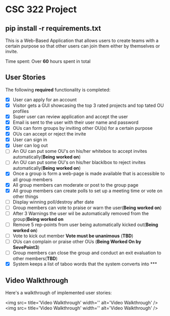 # CSC 322 Project

## pip install -r requirements.txt

This is a Web-Based Application that allows users to create teams with a certain purpose
so that other users can join them either by themselves or invite.

Time spent: Over **60** hours spent in total

## User Stories

The following **required** functionality is completed:

- [x] User can apply for an account
- [x] Visitor gets a GUI showcasing the top 3 rated projects and top tated OU profiles
- [x] Super user can review application and accept the user
- [x] Email is sent to the user with their user name and password
- [x] OUs can form groups by inviting other OU(s) for a certain purpose
- [x] OUs can accept or reject the invite
- [x] User can sign in
- [x] User can log out
- [ ] An OU can put some OU's on his/her whitebox to accept invites automatically(**Being worked on**)
- [ ] An OU can put some OU's on his/her blacklbox to reject invites automatically(**Being worked on**)
- [x] Once a group is form a web-page is made available that is accessible to all group members
- [x] All group members can moderate or post to the group page
- [x] All group members can create polls to set up a meeting time or vote on other things
- [ ] Display winning poll/destroy after date
- [ ] Group members can vote to praise or warn the user(**Being worked on**)
- [ ] After 3 Warnings the user wil be automatically removed from the group(**Being worked on**
- [ ] Remove 5 rep-points from user being automatically kicked out(**Being worked on**)
- [ ] Vote to kick out member **Vote must be unanimous** (**TBD**)
- [ ] OUs can complain or praise other OUs (**Being Worked On by SevePoint3**)
- [ ] Group members can close the group and conduct an exit evaluation to other members(**TBD**)
- [x] System keeps a list of taboo words that the system converts into ***

## Video Walkthrough

Here's a walkthrough of implemented user stories:

<img src= title='Video Walkthrough' width='' alt='Video Walkthrough' />
<img src= title='Video Walkthrough' width='' alt='Video Walkthrough' />


